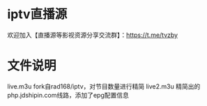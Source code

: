 # iptv直播源
欢迎加入【直播源等影视资源分享交流群】：https://t.me/tvzby

# 文件说明
live.m3u fork自rad168/iptv，对节目数量进行精简
live2.m3u 精简出的php.jdshipin.com线路，添加了epg配置信息

